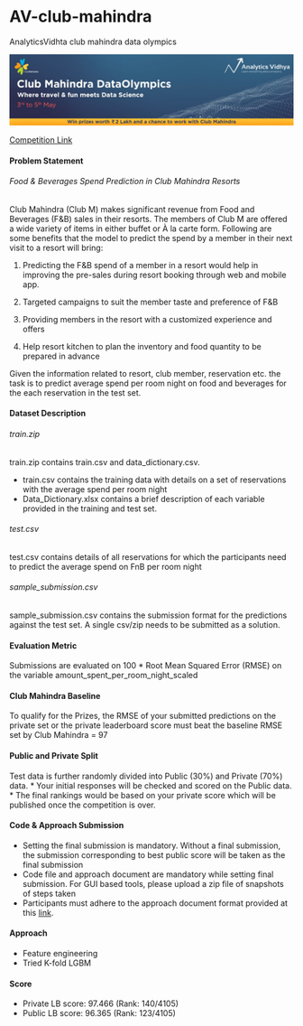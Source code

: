 # AV-club-mahindra
AnalyticsVidhta club mahindra data olympics

![Competition banner](images/banner.jpg)


[Competition Link](https://datahack.analyticsvidhya.com/contest/club-mahindra-dataolympics/)

#### Problem Statement
###### Food & Beverages Spend Prediction in Club Mahindra Resorts
Club Mahindra (Club M) makes significant revenue from Food and Beverages (F&B) sales in their resorts. 
The members of Club M are offered a wide variety of items in either buffet or À la carte form. 
Following are some benefits that the model to predict the spend by a member in their next visit to a resort will bring:

1. Predicting the F&B spend of a member in a resort would help in improving the pre-sales during resort booking through web and mobile app.

2. Targeted campaigns to suit the member taste and preference of F&B

3. Providing members in the resort with a customized experience and offers

4. Help resort kitchen to plan the inventory and food quantity to be prepared in advance

Given the information related to resort, club member, reservation etc. the task is to predict average spend per room night on 
food and beverages for the each reservation in the test set.

#### Dataset Description

###### train.zip
train.zip contains train.csv and data_dictionary.csv.
* train.csv contains the training data with details on a set of reservations with the average spend per room night
* Data_Dictionary.xlsx contains a brief description of each variable provided in the training and test set.

###### test.csv
test.csv contains details of all reservations for which the participants need to predict the average spend on FnB per room night

###### sample_submission.csv
sample_submission.csv contains the submission format for the predictions against the test set. A single csv/zip needs to be submitted as a solution.

#### Evaluation Metric
Submissions are evaluated on 100 * Root Mean Squared Error (RMSE) on the variable amount_spent_per_room_night_scaled

#### Club Mahindra Baseline
To qualify for the Prizes, the RMSE of your submitted predictions on the private set or the private leaderboard score must 
beat the baseline RMSE set by Club Mahindra = 97

#### Public and Private Split
Test data is further randomly divided into Public (30%) and Private (70%) data.
	*  Your initial responses will be checked and scored on the Public data.
	*  The final rankings would be based on your private score which will be published once the competition is over.
	
#### Code & Approach Submission
* Setting the final submission is mandatory. Without a final submission, the submission corresponding to best public score will be taken as the final submission
* Code file and approach document are mandatory while setting final submission. For GUI based tools, please upload a zip file of snapshots of steps taken
* Participants must adhere to the approach document format provided at this [link](https://drive.google.com/file/d/1_t12CPk3R50xZ3uX-tww4zRftzSAaM2b/view).

#### Approach
- Feature engineering 
- Tried K-fold LGBM

#### Score
- Private LB score: 97.466 (Rank: 140/4105)
- Public LB  score: 96.365 (Rank: 123/4105)	